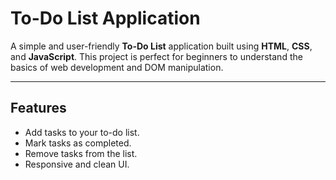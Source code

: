 # To-Do List Application

A simple and user-friendly **To-Do List** application built using **HTML**, **CSS**, and **JavaScript**. This project is perfect for beginners to understand the basics of web development and DOM manipulation.

---

## Features

- Add tasks to your to-do list.
- Mark tasks as completed.
- Remove tasks from the list.
- Responsive and clean UI.
